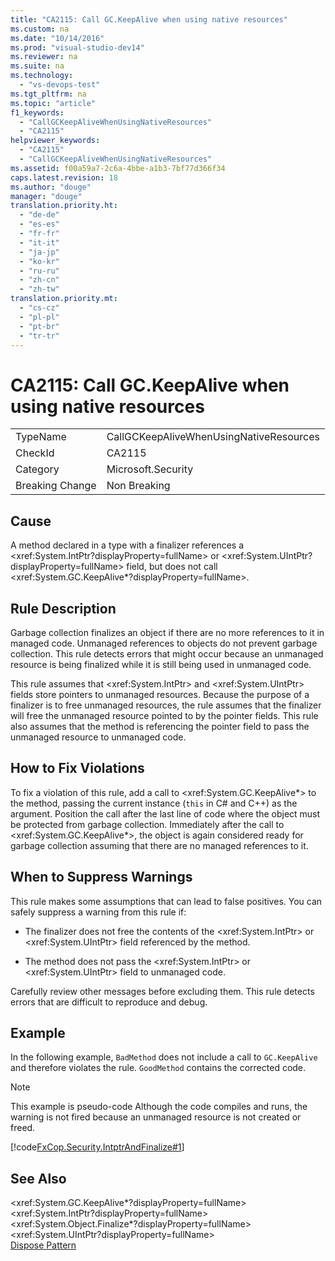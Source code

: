 ```yaml
---
title: "CA2115: Call GC.KeepAlive when using native resources"
ms.custom: na
ms.date: "10/14/2016"
ms.prod: "visual-studio-dev14"
ms.reviewer: na
ms.suite: na
ms.technology: 
  - "vs-devops-test"
ms.tgt_pltfrm: na
ms.topic: "article"
f1_keywords: 
  - "CallGCKeepAliveWhenUsingNativeResources"
  - "CA2115"
helpviewer_keywords: 
  - "CA2115"
  - "CallGCKeepAliveWhenUsingNativeResources"
ms.assetid: f00a59a7-2c6a-4bbe-a1b3-7bf77d366f34
caps.latest.revision: 18
ms.author: "douge"
manager: "douge"
translation.priority.ht: 
  - "de-de"
  - "es-es"
  - "fr-fr"
  - "it-it"
  - "ja-jp"
  - "ko-kr"
  - "ru-ru"
  - "zh-cn"
  - "zh-tw"
translation.priority.mt: 
  - "cs-cz"
  - "pl-pl"
  - "pt-br"
  - "tr-tr"
---
```

# CA2115: Call GC.KeepAlive when using native resources
|||  
|-|-|  
|TypeName|CallGCKeepAliveWhenUsingNativeResources|  
|CheckId|CA2115|  
|Category|Microsoft.Security|  
|Breaking Change|Non Breaking|  
  
## Cause  
 A method declared in a type with a finalizer references a \<xref:System.IntPtr?displayProperty=fullName> or \<xref:System.UIntPtr?displayProperty=fullName> field, but does not call \<xref:System.GC.KeepAlive*?displayProperty=fullName>.  
  
## Rule Description  
 Garbage collection finalizes an object if there are no more references to it in managed code. Unmanaged references to objects do not prevent garbage collection. This rule detects errors that might occur because an unmanaged resource is being finalized while it is still being used in unmanaged code.  
  
 This rule assumes that \<xref:System.IntPtr> and \<xref:System.UIntPtr> fields store pointers to unmanaged resources. Because the purpose of a finalizer is to free unmanaged resources, the rule assumes that the finalizer will free the unmanaged resource pointed to by the pointer fields. This rule also assumes that the method is referencing the pointer field to pass the unmanaged resource to unmanaged code.  
  
## How to Fix Violations  
 To fix a violation of this rule, add a call to \<xref:System.GC.KeepAlive*> to the method, passing the current instance (`this` in C# and C++) as the argument. Position the call after the last line of code where the object must be protected from garbage collection. Immediately after the call to \<xref:System.GC.KeepAlive*>, the object is again considered ready for garbage collection assuming that there are no managed references to it.  
  
## When to Suppress Warnings  
 This rule makes some assumptions that can lead to false positives. You can safely suppress a warning from this rule if:  
  
-   The finalizer does not free the contents of the \<xref:System.IntPtr> or \<xref:System.UIntPtr> field referenced by the method.  
  
-   The method does not pass the \<xref:System.IntPtr> or \<xref:System.UIntPtr> field to unmanaged code.  
  
 Carefully review other messages before excluding them. This rule detects errors that are difficult to reproduce and debug.  
  
## Example  
 In the following example, `BadMethod` does not include a call to `GC.KeepAlive` and therefore violates the rule. `GoodMethod` contains the corrected code.  
  
> [!NOTE]
>  This example is pseudo-code Although the code compiles and runs, the warning is not fired because an unmanaged resource is not created or freed.  
  
 [!code[FxCop.Security.IntptrAndFinalize#1](../codequality/codesnippet/CSharp/ca2115--call-gc.keepalive-when-using-native-resources_1.cs)]  
  
## See Also  
 \<xref:System.GC.KeepAlive*?displayProperty=fullName>   
 \<xref:System.IntPtr?displayProperty=fullName>   
 \<xref:System.Object.Finalize*?displayProperty=fullName>   
 \<xref:System.UIntPtr?displayProperty=fullName>   
 [Dispose Pattern](../Topic/Dispose%20Pattern.md)